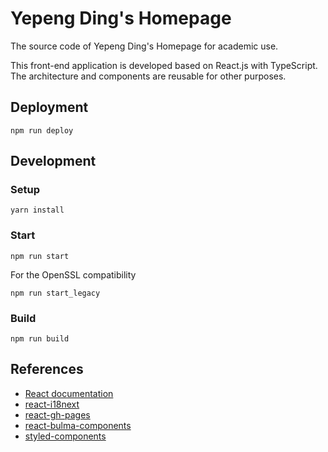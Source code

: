 # Yepeng Ding's Homepage

The source code of Yepeng Ding's Homepage for academic use.

This front-end application is developed based on React.js with TypeScript. The architecture and components are reusable
for other purposes.

## Deployment

```shell
npm run deploy
```

## Development

### Setup

```shell
yarn install
```

### Start

```shell
npm run start
```

For the OpenSSL compatibility

```shell
npm run start_legacy
```

### Build

```shell
npm run build
```

## References

- [React documentation](https://reactjs.org/)
- [react-i18next](https://react.i18next.com/)
- [react-gh-pages](https://github.com/gitname/react-gh-pages)
- [react-bulma-components](https://react-bulma.dev/)
- [styled-components](https://styled-components.com/)
